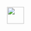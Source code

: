 <img align='left' height='40' src='https://tryhackme-images.s3.amazonaws.com/user-avatars/60b4b9ec534bc400481a5b81-1706623359295' />

